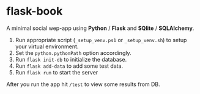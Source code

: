 # flask-book

A minimal social wep-app using **Python** / **Flask** and **SQlite** / **SQLAlchemy**.

1. Run appropriate script (`_setup_venv.ps1` or `_setup_venv.sh`) to setup your virtual environment.
1. Set the `python.pythonPath` option accordingly.
1. Run `flask init-db` to initialize the database.
1. Run `flask add-data` to add some test data.
1. Run `flask run` to start the server

After you run the app hit `/test` to view some results from DB.

